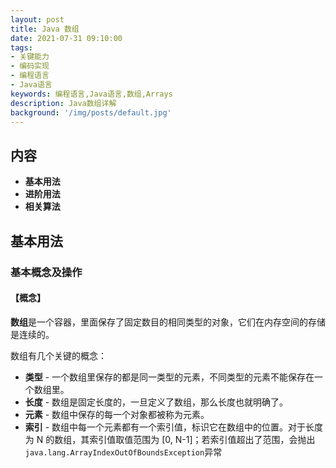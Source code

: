 ```yaml
---
layout: post
title: Java 数组
date: 2021-07-31 09:10:00
tags:
- 关键能力
- 编码实现
- 编程语言
- Java语言
keywords: 编程语言,Java语言,数组,Arrays
description: Java数组详解
background: '/img/posts/default.jpg'
---
```


## 内容

- **基本用法**
- **进阶用法**
- **相关算法**

## 基本用法

### 基本概念及操作

#### 【概念】

**数组**是一个容器，里面保存了固定数目的相同类型的对象，它们在内存空间的存储是连续的。

数组有几个关键的概念：

- **类型** - 一个数组里保存的都是同一类型的元素，不同类型的元素不能保存在一个数组里。
- **长度** - 数组是固定长度的，一旦定义了数组，那么长度也就明确了。
- **元素** - 数组中保存的每一个对象都被称为元素。
- **索引** - 数组中每一个元素都有一个索引值，标识它在数组中的位置。对于长度为 N 的数组，其索引值取值范围为 \[0, N-1\]；若索引值超出了范围，会抛出`java.lang.ArrayIndexOutOfBoundsException`异常

